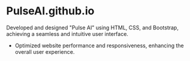 # PulseAI.github.io
Developed and designed "Pulse AI" using HTML, CSS, and Bootstrap, achieving a seamless and intuitive user interface.

- Optimized website performance and responsiveness, enhancing the overall user experience.